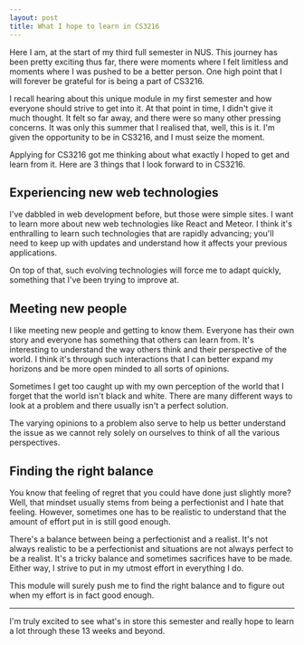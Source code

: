 ```yaml
---
layout: post
title: What I hope to learn in CS3216
---
```


Here I am, at the start of my third full semester in NUS. This journey has been pretty exciting thus far, there were moments where I felt limitless and moments where I was pushed to be a better person. One high point that I will forever be grateful for is being a part of CS3216.

I recall hearing about this unique module in my first semester and how everyone should strive to get into it. At that point in time, I didn't give it much thought. It felt so far away, and there were so many other pressing concerns. It was only this summer that I realised that, well, this is it. I'm given the opportunity to be in CS3216, and I must seize the moment.

Applying for CS3216 got me thinking about what exactly I hoped to get and learn from it. Here are 3 things that I look forward to in CS3216.

## Experiencing new web technologies

I've dabbled in web development before, but those were simple sites. I want to learn more about new web technologies like React and Meteor. I think it's enthralling to learn such technologies that are rapidly advancing; you'll need to keep up with updates and understand how it affects your previous applications.

On top of that, such evolving technologies will force me to adapt quickly, something that I've been trying to improve at. 

## Meeting new people

I like meeting new people and getting to know them. Everyone has their own story and everyone has something that others can learn from. It's interesting to understand the way others think and their perspective of the world. I think it's through such interactions that I can better expand my horizons and be more open minded to all sorts of opinions.

Sometimes I get too caught up with my own perception of the world that I forget that the world isn't black and white. There are many different ways to look at a problem and there usually isn't a perfect solution.

The varying opinions to a problem also serve to help us better understand the issue as we cannot rely solely on ourselves to think of all the various perspectives.

## Finding the right balance

You know that feeling of regret that you could have done just slightly more? Well, that mindset usually stems from being a perfectionist and I hate that feeling. However, sometimes one has to be realistic to understand that the amount of effort put in is still good enough. 

There's a balance between being a perfectionist and a realist. It's not always realistic to be a perfectionist and situations are not always perfect to be a realist. It's a tricky balance and sometimes sacrifices have to be made. Either way, I strive to put in my utmost effort in everything I do.

This module will surely push me to find the right balance and to figure out when my effort is in fact good enough.

<hr>

I'm truly excited to see what's in store this semester and really hope to learn a lot through these 13 weeks and beyond.


